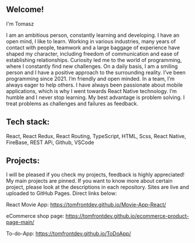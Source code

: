 ## Welcome! 

I'm Tomasz

I am an ambitious person, constantly learning and developing. I have an open mind, I like to learn. Working in various industries, many years of contact with people, teamwork and a large baggage of experience have shaped my character, including freedom of communication and ease of establishing relationships. Curiosity led me to the world of programming, where I constantly find new challenges. On a daily basis, I am a smiling person and I have a positive approach to the surrounding reality.
 I’ve been programming since 2021. I’m friendly and open minded. In a team, I’m always eager to help others. I have always been passionate about mobile applications, which is why I went towards React Native technology. I’m humble and I never stop learning. My best advantage is problem solving. I treat problems as challenges and failures as feedback. 

## Tech stack: 

React, React Redux, React Routing, TypeScript, HTML, Scss, React Native, FireBase, REST APi, Github, VSCode

## Projects: 

 I will be pleased if you check my projects, feedback is highly appreciated! My main projects are pinned. If you want to know more about certain project, please look at the descriptions in each repository. Sites are live and uploaded to GitHub Pages. Direct links below:

React Movie App: https://tomfrontdev.github.io/Movie-App-React/

eCommerce shop page: https://tomfrontdev.github.io/ecommerce-product-page-main/

To-do-App: https://tomfrontdev.github.io/ToDoApp/

